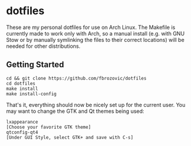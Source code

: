 # dotfiles

These are my personal dotfiles for use on Arch Linux. The Makefile is currently made to work only with Arch, so a manual install (e.g. with GNU Stow or by manually symlinking the files to their correct locations) will be needed for other distributions.

## Getting Started

```
cd && git clone https://github.com/fbrozovic/dotfiles
cd dotfiles
make install
make install-config
```

That's it, everything should now be nicely set up for the current user. You may want to change the GTK and Qt themes being used:

```
lxappearance
[Choose your favorite GTK theme]
qtconfig-qt4
[Under GUI Style, select GTK+ and save with C-s]
```
